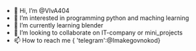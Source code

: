 - 👋 Hi, I’m @VIvA404
- 👀 I’m interested in programming python and maching learning
- 🌱 I’m currently learning blender
- 💞️ I’m looking to collaborate on IT-company or mini_projects
- 📫 How to reach me { 'telegram':@Imakegovnokod}

<!---
VIvA404/VIvA404 is a ✨ special ✨ repository because its `README.md` (this file) appears on your GitHub profile.
You can click the Preview link to take a look at your changes.
--->
